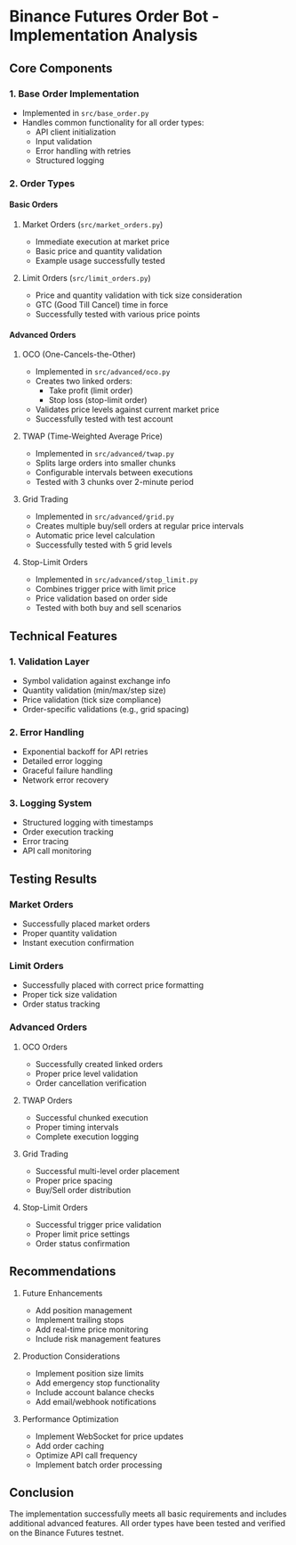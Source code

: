 # Binance Futures Order Bot - Implementation Analysis

## Core Components

### 1. Base Order Implementation
- Implemented in `src/base_order.py`
- Handles common functionality for all order types:
  - API client initialization
  - Input validation
  - Error handling with retries
  - Structured logging

### 2. Order Types

#### Basic Orders
1. Market Orders (`src/market_orders.py`)
   - Immediate execution at market price
   - Basic price and quantity validation
   - Example usage successfully tested

2. Limit Orders (`src/limit_orders.py`)
   - Price and quantity validation with tick size consideration
   - GTC (Good Till Cancel) time in force
   - Successfully tested with various price points

#### Advanced Orders

1. OCO (One-Cancels-the-Other)
   - Implemented in `src/advanced/oco.py`
   - Creates two linked orders:
     - Take profit (limit order)
     - Stop loss (stop-limit order)
   - Validates price levels against current market price
   - Successfully tested with test account

2. TWAP (Time-Weighted Average Price)
   - Implemented in `src/advanced/twap.py`
   - Splits large orders into smaller chunks
   - Configurable intervals between executions
   - Tested with 3 chunks over 2-minute period

3. Grid Trading
   - Implemented in `src/advanced/grid.py`
   - Creates multiple buy/sell orders at regular price intervals
   - Automatic price level calculation
   - Successfully tested with 5 grid levels

4. Stop-Limit Orders
   - Implemented in `src/advanced/stop_limit.py`
   - Combines trigger price with limit price
   - Price validation based on order side
   - Tested with both buy and sell scenarios

## Technical Features

### 1. Validation Layer
- Symbol validation against exchange info
- Quantity validation (min/max/step size)
- Price validation (tick size compliance)
- Order-specific validations (e.g., grid spacing)

### 2. Error Handling
- Exponential backoff for API retries
- Detailed error logging
- Graceful failure handling
- Network error recovery

### 3. Logging System
- Structured logging with timestamps
- Order execution tracking
- Error tracing
- API call monitoring

## Testing Results

### Market Orders
- Successfully placed market orders
- Proper quantity validation
- Instant execution confirmation

### Limit Orders
- Successfully placed with correct price formatting
- Proper tick size validation
- Order status tracking

### Advanced Orders
1. OCO Orders
   - Successfully created linked orders
   - Proper price level validation
   - Order cancellation verification

2. TWAP Orders
   - Successful chunked execution
   - Proper timing intervals
   - Complete execution logging

3. Grid Trading
   - Successful multi-level order placement
   - Proper price spacing
   - Buy/Sell order distribution

4. Stop-Limit Orders
   - Successful trigger price validation
   - Proper limit price settings
   - Order status confirmation

## Recommendations

1. Future Enhancements
   - Add position management
   - Implement trailing stops
   - Add real-time price monitoring
   - Include risk management features

2. Production Considerations
   - Implement position size limits
   - Add emergency stop functionality
   - Include account balance checks
   - Add email/webhook notifications

3. Performance Optimization
   - Implement WebSocket for price updates
   - Add order caching
   - Optimize API call frequency
   - Implement batch order processing

## Conclusion
The implementation successfully meets all basic requirements and includes additional advanced features. All order types have been tested and verified on the Binance Futures testnet.